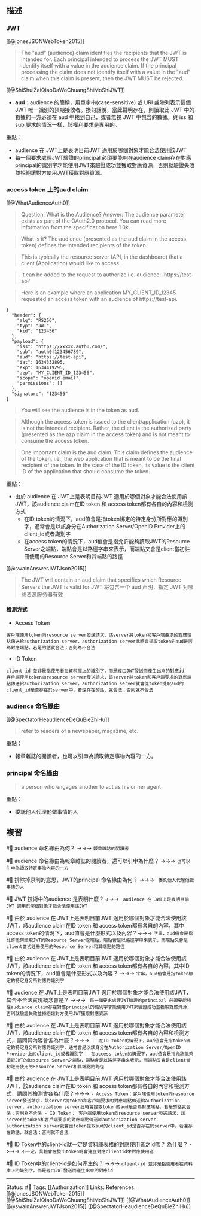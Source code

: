 ## 描述


### JWT 

[[@jonesJSONWebToken2015]]
> The "aud" (audience) claim identifies the recipients that the JWT is
   intended for.  Each principal intended to process the JWT MUST
   identify itself with a value in the audience claim.  If the principal
   processing the claim does not identify itself with a value in the
   "aud" claim when this claim is present, then the JWT MUST be
   rejected.




[[@ShiShuiZaiQiaoDaWoChuangShiMoShiJWT]]
-   **aud**：audience 的簡稱，用單字串(case-sensitive) 或 URI 或陣列表示這個 JWT 唯一識別的預期接收者。換句話說，當此聲明存在，則讀取此 JWT 中的數據的一方必須在 aud 中找到自己，或者無視 JWT 中包含的數據。與 iss 和 sub 要求的情況一樣，該權利要求是專用的。

重點：
- audience 在 JWT上是表明目前JWT 適用於哪個對象才能合法使用該JWT
- 每一個要求處理JWT驗證的principal 必須要能夠在audience claim存在對應principal的識別字才能使用JWT來驗證成功並獲取對應資源，否則就驗證失敗並拒絕讓對方使用JWT獲取對應資源。


### access token 上的aud claim

[[@WhatAudienceAuth0]]
> Question: What is the Audience?
> Answer:
> The audience parameter exists as part of the OAuth2.0 protocol. You can read more information from the specification here 1.0k.

> What is it?
> The audience (presented as the aud claim in the access token) defines the intended recipients of the token.

> This is typically the resource server (API, in the dashboard) that a client (Application) would like to access.

> It can be added to the request to authorize i.e. audience: 'https://test-api'

> Here is an example where an application MY_CLIENT_ID_12345 requested an access token with an audience of https://test-api.

```
{
  "header": {
    "alg": "RS256",
    "typ": "JWT",
    "kid": "123456"
  },
  "payload": {
    "iss": "https://xxxxx.auth0.com/",
    "sub": "auth0|123456789",
    "aud": "https://test-api",
    "iat": 1634332895,
    "exp": 1634419295,
    "azp": "MY_CLIENT_ID_123456",
    "scope": "openid email",
    "permissions": []
  },
  "signature": "123456"
}
```

> You will see the audience is in the token as aud.

> Although the access token is issued to the client/application (azp), it is not the intended recipient. Rather, the client is the authorized party (presented as the azp claim in the access token) and is not meant to consume the access token.



> One important claim is the aud claim. This claim defines the audience of the token, i.e., the web application that is meant to be the final recipient of the token. In the case of the ID token, its value is the client ID of the application that should consume the token.


重點：
- 由於 audience 在 JWT上是表明目前JWT 適用於哪個對象才能合法使用該JWT，該audience claim在ID token 和 access token都有各自的內容和檢測方式
	- 在ID token的情況下，aud值會是指token綁定的特定身分所對應的識別字，通常會是以該身分在Authorization Server/OpenID Provider上的client_id或者識別字
	- 在access token的情況下，aud值會是指允許能夠讀取JWT的Resource Server之端點，端點會是以路徑字串來表示，而端點又會是client當初註冊使用的Resource Server和其端點的路徑


[[@swainAnswerJWTJson2015]]
> The JWT will contain an aud claim that specifies which Resource Servers the JWT is valid for
> JWT 将包含一个 aud 声明，指定 JWT 对哪些资源服务器有效



#### 檢測方式

- Access Token
```
客戶端使用token向resource server發送請求，該server將token和客戶端要求的對應端點傳送給authorization server，authorization server此時會提取token的aud是否為對應端點，若是的話就合法；否則為不合法
```

- ID Token
```
client-id 並非是指使用者在資料庫上的識別字，而是經由JWT發送而產生出來的對應id
客戶端使用token向resource server發送請求，該server將token和客戶端要求的對應端點傳送給authorization server，authorization server就會從token提取aud的client_id是否存在於server中，若還存在的話，就合法；否則就不合法
```



### audience 命名緣由

[[@SpectatorHeaudienceDeQuBieZhiHu]]
> refer to readers of a newspaper, magazine, etc.

重點：
- 報章雜誌的閱讀者，也可以引申為讀取特定事物內容的一方。

### principal 命名緣由

> a person who engages another to act as his or her agent

重點：
- 委託他人代理他做事情的人

## 複習

#🧠 audience 命名緣由為何？ ->->-> `報章雜誌的閱讀者`
<!--SR:!2023-04-17,56,250-->

#🧠 audience 命名緣由為報章雜誌的閱讀者，還可以引申為什麼？ ->->-> `也可以引申為讀取特定事物內容的一方`
<!--SR:!2023-05-08,70,250-->

#🧠 排除掉原則的意思，JWT的principal 命名緣由為何？ ->->-> ` 委託他人代理他做事情的人`
<!--SR:!2023-05-01,65,250-->

#🧠 JWT 技術中的audience 是表明什麼？->->-> ` audience 在 JWT上是表明目前JWT 適用於哪個對象才能合法使用該JWT`
<!--SR:!2023-04-25,62,250-->


#🧠 由於 audience 在 JWT上是表明目前JWT 適用於哪個對象才能合法使用該JWT，該audience claim在ID token 和 access token都有各自的內容，其中access token的情況下，aud值會是什麼形式以及內容？->->-> `字串，aud值會是指允許能夠讀取JWT的Resource Server之端點，端點會是以路徑字串來表示，而端點又會是client當初註冊使用的Resource Server和其端點的路徑`
<!--SR:!2023-05-10,71,250-->

#🧠 由於 audience 在 JWT上是表明目前JWT 適用於哪個對象才能合法使用該JWT，該audience claim在ID token 和 access token都有各自的內容，其中ID token的情況下，aud值會是什麼形式以及內容？ ->->-> `字串，aud值會是指token綁定的特定身分所對應的識別字`
<!--SR:!2023-04-13,44,230-->


#🧠 audience 在 JWT上是表明目前JWT 適用於哪個對象才能合法使用該JWT，其合不合法實現概念會是？ ->->-> ` 每一個要求處理JWT驗證的principal 必須要能夠在audience claim存在對應principal的識別字才能使用JWT來驗證成功並獲取對應資源，否則就驗證失敗並拒絕讓對方使用JWT獲取對應資源`
<!--SR:!2023-05-13,74,250-->

#🧠 由於 audience 在 JWT上是表明目前JWT 適用於哪個對象才能合法使用該JWT，該audience claim在ID token 和 access token都有各自的內容和檢測方式，請問其內容會各為什麼？->->-> `	- 在ID token的情況下，aud值會是指token綁定的特定身分所對應的識別字，通常會是以該身分在Authorization Server/OpenID Provider上的client_id或者識別字 - 在access token的情況下，aud值會是指允許能夠讀取JWT的Resource Server之端點，端點會是以路徑字串來表示，而端點又會是client當初註冊使用的Resource Server和其端點的路徑`
<!--SR:!2023-05-11,72,250-->

#🧠 由於 audience 在 JWT上是表明目前JWT 適用於哪個對象才能合法使用該JWT，該audience claim在ID token 和 access token都有各自的內容和檢測方式，請問其檢測會各為什麼？->->-> `- Access Token：客戶端使用token向resource server發送請求，該server將token和客戶端要求的對應端點傳送給authorization server，authorization server此時會提取token的aud是否為對應端點，若是的話就合法；否則為不合法 - ID Token： 客戶端使用token向resource server發送請求，該server將token和客戶端要求的對應端點傳送給authorization server，authorization server就會從token提取aud的client_id是否存在於server中，若還存在的話，就合法；否則就不合法`
<!--SR:!2023-04-16,55,250-->

#🧠  ID Token中的client-id就一定是資料庫表格的對應使用者之id嗎？ 為什麼？ ->->-> `不一定，具體會在發出token時會建立對應clientid來對應使用者`
<!--SR:!2023-05-02,67,250-->

#🧠 ID Token中的client-id是如何產生的？ ->->-> `client-id 並非是指使用者在資料庫上的識別字，而是經由JWT發送而產生出來的對應id`
<!--SR:!2023-05-07,69,250-->



---
Status: #🌱 
Tags:
[[Authorization]]
Links:
References:
[[@jonesJSONWebToken2015]]
[[@ShiShuiZaiQiaoDaWoChuangShiMoShiJWT]]
[[@WhatAudienceAuth0]]
[[@swainAnswerJWTJson2015]]
[[@SpectatorHeaudienceDeQuBieZhiHu]]